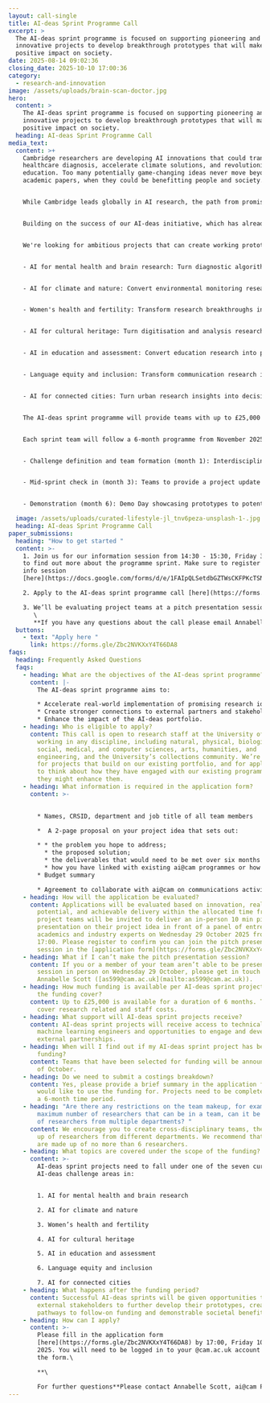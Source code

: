 ```yaml
---
layout: call-single
title: AI-deas Sprint Programme Call
excerpt: >
  The AI-deas sprint programme is focused on supporting pioneering and
  innovative projects to develop breakthrough prototypes that will make a
  positive impact on society. 
date: 2025-08-14 09:02:36
closing_date: 2025-10-10 17:00:36
category:
  - research-and-innovation
image: /assets/uploads/brain-scan-doctor.jpg
hero:
  content: >
    The AI-deas sprint programme is focused on supporting pioneering and
    innovative projects to develop breakthrough prototypes that will make a
    positive impact on society.
  heading: AI-deas Sprint Programme Call
media_text:
  content: >+
    Cambridge researchers are developing AI innovations that could transform
    healthcare diagnosis, accelerate climate solutions, and revolutionise
    education. Too many potentially game-changing ideas never move beyond
    academic papers, when they could be benefitting people and society.


    While Cambridge leads globally in AI research, the path from promising laboratory results to working prototypes that can attract partnerships and funding remains frustratingly difficult for most researchers. The AI-deas Sprint Programme is designed to narrow this gap between research and real-world application. In six months, we'll help develop your most promising research into a working prototype that demonstrates real-world value, supported by technical advice and a path to implementation partners.


    Building on the success of our AI-deas initiative, which has already connected 19 departments across all 6 schools in the University, ai@cam is launching a 6-month accelerator programme to transform promising research ideas into a minimum viable product. The AI-deas sprint programme is focused on supporting pioneering and innovative projects to develop breakthrough prototypes that will make a positive impact on society.


    We're looking for ambitious projects that can create working prototypes in these high-impact domains:


    - AI for mental health and brain research: Turn diagnostic algorithms into tools clinicians can actually use, or transform research insights into interventions that reach patients.


    - AI for climate and nature: Convert environmental monitoring research into decision-support systems that help organisations take climate action now.


    - Women's health and fertility: Transform research breakthroughs into accessible diagnostic tools or treatment platforms that address the gender health gap.


    - AI for cultural heritage: Turn digitisation and analysis research into public-facing tools that make cultural collections more accessible and engaging.


    - AI in education and assessment: Convert education research into practical tools that can be tested in real educational settings.


    - Language equity and inclusion: Transform communication research into assistive technologies that support people with language barriers.


    - AI for connected cities: Turn urban research insights into decision-support tools that local authorities can pilot and implement.


    The AI-deas sprint programme will provide teams with up to £25,000 of funding to rapidly transform their innovative project ideas into a prototype in 6 months. Teams will be given access to technical support from machine learning engineers, in addition to follow-on opportunities to engage and develop external partnerships and validate their prototypes with end-user communities. 


    Each sprint team will follow a 6-month programme from November 2025 to April 2026:


    - Challenge definition and team formation (month 1): Interdisciplinary teams form around concrete deliverables and begin rapid development 


    - Mid-sprint check in (month 3): Teams to provide a project update in a networking event with potential partners.


    - Demonstration (month 6): Demo Day showcasing prototypes to potential funders and implementation partners.

  image: /assets/uploads/curated-lifestyle-jl_tnv6peza-unsplash-1-.jpg
  heading: AI-deas Sprint Programme Call
paper_submissions:
  heading: "How to get started "
  content: >-
    1. Join us for our information session from 14:30 - 15:30, Friday 3 October
    to find out more about the programme sprint. Make sure to register for the
    info session
    [here](https://docs.google.com/forms/d/e/1FAIpQLSetdbGZTWsCKFPKcTSN4xu9DXunnah3ckwk20Tw9SM-tztLWA/viewform?usp=dialog).

    2. Apply to the AI-deas sprint programme call [here](https://forms.gle/Zbc2NVKXxY4T66DA8). The deadline for applications is 17.00, Friday 10 October.

    3. We’ll be evaluating project teams at a pitch presentation session on Wednesday 29 October. Please register to confirm you can join the pitch presentation session in the [programme call application form](https://forms.gle/Zbc2NVKXxY4T66DA8).\
       \
       **If you have any questions about the call please email Annabelle Scott [as599@cam.ac.uk](mailto:as599@cam.ac.uk)**
  buttons:
    - text: "Apply here "
      link: https://forms.gle/Zbc2NVKXxY4T66DA8
faqs:
  heading: Frequently Asked Questions
  faqs:
    - heading: What are the objectives of the AI-deas sprint programme?
      content: |-
        The AI-deas sprint programme aims to:

        * Accelerate real-world implementation of promising research ideas;
        * Create stronger connections to external partners and stakeholders; and
        * Enhance the impact of the AI-deas portfolio.
    - heading: Who is eligible to apply?
      content: This call is open to research staff at the University of Cambridge,
        working in any discipline, including natural, physical, biological,
        social, medical, and computer sciences, arts, humanities, and
        engineering, and the University’s collections community. We’re looking
        for projects that build on our existing portfolio, and for applications
        to think about how they have engaged with our existing programmes or how
        they might enhance them.
    - heading: What information is required in the application form?
      content: >-
        

        * Names, CRSID, department and job title of all team members

        *  A 2-page proposal on your project idea that sets out:

        * * the problem you hope to address;
          * the proposed solution;
          * the deliverables that would need to be met over six months to deliver a minimum viable project
          * how you have linked with existing ai@cam programmes or how their work will enhance those programmes. 
        * Budget summary

        * Agreement to collaborate with ai@cam on communications activities related to the project
    - heading: How will the application be evaluated?
      content: Applications will be evaluated based on innovation, real-world impact
        potential, and achievable delivery within the allocated time frame. All
        project teams will be invited to deliver an in-person 10 min pitch
        presentation on their project idea in front of a panel of entrepreneurs,
        academics and industry experts on Wednesday 29 October 2025 from 13:00 -
        17:00. Please register to confirm you can join the pitch presentation
        session in the [application form](https://forms.gle/Zbc2NVKXxY4T66DA8).
    - heading: What if I can’t make the pitch presentation session?
      content: If you or a member of your team aren’t able to be present at the pitch
        session in person on Wednesday 29 October, please get in touch with
        Annabelle Scott ([as599@cam.ac.uk](mailto:as599@cam.ac.uk)).
    - heading: How much funding is available per AI-deas sprint project and what will
        the funding cover?
      content: Up to £25,000 is available for a duration of 6 months. The funding can
        cover research related and staff costs.
    - heading: What support will AI-deas sprint projects receive?
      content: AI-deas sprint projects will receive access to technical support from
        machine learning engineers and opportunities to engage and develop
        external partnerships.
    - heading: When will I find out if my AI-deas sprint project has been awarded
        funding?
      content: Teams that have been selected for funding will be announced at the end
        of October.
    - heading: Do we need to submit a costings breakdown?
      content: Yes, please provide a brief summary in the application form of what you
        would like to use the funding for. Projects need to be completed within
        a 6-month time period.
    - heading: "Are there any restrictions on the team makeup, for example are there a
        maximum number of researchers that can be in a team, can it be made up
        of researchers from multiple departments? "
      content: We encourage you to create cross-disciplinary teams, they can be made
        up of researchers from different departments. We recommend that teams
        are made up of no more than 6 researchers.
    - heading: What topics are covered under the scope of the funding?
      content: >-
        AI-deas sprint projects need to fall under one of the seven current
        AI-deas challenge areas in:


        1. AI for mental health and brain research

        2. AI for climate and nature

        3. Women’s health and fertility

        4. AI for cultural heritage

        5. AI in education and assessment

        6. Language equity and inclusion

        7. AI for connected cities
    - heading: What happens after the funding period?
      content: Successful AI-deas sprints will be given opportunities to work with
        external stakeholders to further develop their prototypes, creating
        pathways to follow-on funding and demonstrable societal benefits.
    - heading: How can I apply?
      content: >-
        Please fill in the application form
        [here](https://forms.gle/Zbc2NVKXxY4T66DA8) by 17:00, Friday 10 October
        2025. You will need to be logged in to your @cam.ac.uk account to access
        the form.\

        **\

        For further questions**Please contact Annabelle Scott, ai@cam Programme Manager ([as599@cam.ac.uk](mailto:as599@cam.ac.uk)).
---
```

